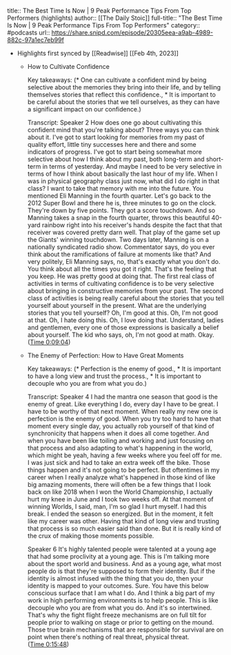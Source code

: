 title:: The Best Time Is Now | 9 Peak Performance Tips From Top Performers (highlights)
author:: [[The Daily Stoic]]
full-title:: "The Best Time Is Now | 9 Peak Performance Tips From Top Performers"
category:: #podcasts
url:: https://share.snipd.com/episode/20305eea-a9ab-4989-882c-97a1ec7eb99f

- Highlights first synced by [[Readwise]] [[Feb 4th, 2023]]
	- How to Cultivate Confidence
	  
	  Key takeaways:
	  (* One can cultivate a confident mind by being selective about the memories they bring into their life, and by telling themselves stories that reflect this confidence., * It is important to be careful about the stories that we tell ourselves, as they can have a significant impact on our confidence.)
	  
	  Transcript:
	  Speaker 2
	  How does one go about cultivating this confident mind that you're talking about? Three ways you can think about it. I've got to start looking for memories from my past of quality effort, little tiny successes here and there and some indicators of progress. I've got to start being somewhat more selective about how I think about my past, both long-term and short-term in terms of yesterday. And maybe I need to be very selective in terms of how I think about basically the last hour of my life. When I was in physical geography class just now, what did I do right in that class? I want to take that memory with me into the future. You mentioned Eli Manning in the fourth quarter. Let's go back to the 2012 Super Bowl and there he is, three minutes to go on the clock. They're down by five points. They got a score touchdown. And so Manning takes a snap in the fourth quarter, throws this beautiful 40-yard rainbow right into his receiver's hands despite the fact that that receiver was covered pretty darn well. That play of the game set up the Giants' winning touchdown. Two days later, Manning is on a nationally syndicated radio show. Commentator says, do you ever think about the ramifications of failure at moments like that? And very politely, Eli Manning says, no, that's exactly what you don't do. You think about all the times you got it right. That's the feeling that you keep. He was pretty good at doing that. The first real class of activities in terms of cultivating confidence is to be very selective about bringing in constructive memories from your past. The second class of activities is being really careful about the stories that you tell yourself about yourself in the present. What are the underlying stories that you tell yourself? Oh, I'm good at this. Oh, I'm not good at that. Oh, I hate doing this. Oh, I love doing that. Understand, ladies and gentlemen, every one of those expressions is basically a belief about yourself. The kid who says, oh, I'm not good at math. Okay. ([Time 0:09:04](https://share.snipd.com/snip/5b1edbb1-53bc-4432-bee5-f1d278f37f17))
	- The Enemy of Perfection: How to Have Great Moments
	  
	  Key takeaways:
	  (* Perfection is the enemy of good., * It is important to have a long view and trust the process., * It is important to decouple who you are from what you do.)
	  
	  Transcript:
	  Speaker 4
	  I had the mantra one season that good is the enemy of great. Like everything I do, every day I have to be great. I have to be worthy of that next moment. When really my new one is perfection is the enemy of good. When you try too hard to have that moment every single day, you actually rob yourself of that kind of synchronicity that happens when it does all come together. And when you have been like toiling and working and just focusing on that process and also adapting to what's happening in the world, which might be yeah, having a few weeks where you feel off for me. I was just sick and had to take an extra week off the bike. Those things happen and it's not going to be perfect. But oftentimes in my career when I really analyze what's happened in those kind of like big amazing moments, there will often be a few things that I look back on like 2018 when I won the World Championship, I actually hurt my knee in June and I took two weeks off. At that moment of winning Worlds, I said, man, I'm so glad I hurt myself. I had this break. I ended the season so energized. But in the moment, it felt like my career was other. Having that kind of long view and trusting that process is so much easier said than done. But it is really kind of the crux of making those moments possible.
	  
	  Speaker 6
	  It's highly talented people were talented at a young age that had some proclivity at a young age. This is I'm talking more about the sport world and business. And as a young age, what most people do is that they're supposed to form their identity. But if the identity is almost infused with the thing that you do, then your identity is mapped to your outcomes. Sure. You have this below conscious surface that I am what I do. And I think a big part of my work in high performing environments is to help people. This is like decouple who you are from what you do. And it's so intertwined. That's why the fight flight freeze mechanisms are on full tilt for people prior to walking on stage or prior to getting on the mound. Those true brain mechanisms that are responsible for survival are on point when there's nothing of real threat, physical threat. ([Time 0:15:48](https://share.snipd.com/snip/7193db24-54b9-4e22-9c88-21636eba5ec9))